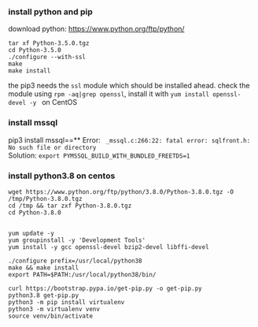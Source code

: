 

### install python and pip
download python: https://www.python.org/ftp/python/  
```
tar xf Python-3.5.0.tgz
cd Python-3.5.0
./configure --with-ssl
make
make install
```
the pip3 needs the `ssl` module which should be installed ahead. 
check the module using `rpm -aq|grep openssl`, install it with `yum install openssl-devel -y ` on CentOS

### install mssql
pip3 install mssql==**
Error: ` _mssql.c:266:22: fatal error: sqlfront.h: No such file or directory`  
Solution: `export PYMSSQL_BUILD_WITH_BUNDLED_FREETDS=1`


### install python3.8 on centos
```
wget https://www.python.org/ftp/python/3.8.0/Python-3.8.0.tgz -O /tmp/Python-3.8.0.tgz
cd /tmp && tar zxf Python-3.8.0.tgz
cd Python-3.8.0


yum update -y
yum groupinstall -y 'Development Tools'
yum install -y gcc openssl-devel bzip2-devel libffi-devel

./configure prefix=/usr/local/python38
make && make install
export PATH=$PATH:/usr/local/python38/bin/

curl https://bootstrap.pypa.io/get-pip.py -o get-pip.py
python3.8 get-pip.py
python3 -m pip install virtualenv
python3 -m virtualenv venv
source venv/bin/activate

```



